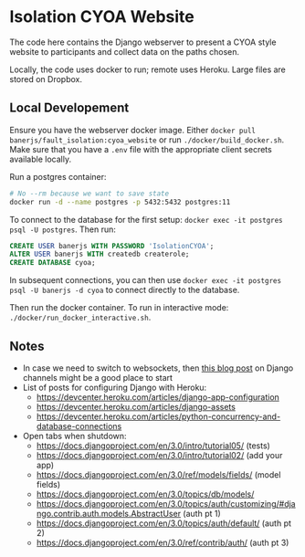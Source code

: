 # Isolation CYOA Website

The code here contains the Django webserver to present a CYOA style website to participants and collect data on the paths chosen.

Locally, the code uses docker to run; remote uses Heroku. Large files are stored on Dropbox.


## Local Developement

Ensure you have the webserver docker image. Either `docker pull banerjs/fault_isolation:cyoa_website` or run `./docker/build_docker.sh`. Make sure that you have a `.env` file with the appropriate client secrets available locally.

Run a postgres container:

```bash
# No --rm because we want to save state
docker run -d --name postgres -p 5432:5432 postgres:11
```

To connect to the database for the first setup: `docker exec -it postgres psql -U postgres`. Then run:

```sql
CREATE USER banerjs WITH PASSWORD 'IsolationCYOA';
ALTER USER banerjs WITH createdb createrole;
CREATE DATABASE cyoa;
```

In subsequent connections, you can then use `docker exec -it postgres psql -U banerjs -d cyoa` to connect directly to the database.

Then run the docker container. To run in interactive mode: `./docker/run_docker_interactive.sh`.


## Notes

- In case we need to switch to websockets, then [this blog post](https://blog.heroku.com/in_deep_with_django_channels_the_future_of_real_time_apps_in_django) on Django channels might be a good place to start
- List of posts for configuring Django with Heroku:
    - https://devcenter.heroku.com/articles/django-app-configuration
    - https://devcenter.heroku.com/articles/django-assets
    - https://devcenter.heroku.com/articles/python-concurrency-and-database-connections
- Open tabs when shutdown:
    - https://docs.djangoproject.com/en/3.0/intro/tutorial05/ (tests)
    - https://docs.djangoproject.com/en/3.0/intro/tutorial02/ (add your app)
    - https://docs.djangoproject.com/en/3.0/ref/models/fields/ (model fields)
    - https://docs.djangoproject.com/en/3.0/topics/db/models/
    - https://docs.djangoproject.com/en/3.0/topics/auth/customizing/#django.contrib.auth.models.AbstractUser (auth pt 1)
    - https://docs.djangoproject.com/en/3.0/topics/auth/default/ (auth pt 2)
    - https://docs.djangoproject.com/en/3.0/ref/contrib/auth/ (auth pt 3)
